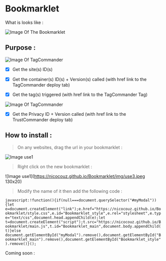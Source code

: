 # Bookmarklet

What is looks like : 

![Image Of The Bookmarklet](https://nicocouz.github.io/Bookmarklet/img/readme.jpeg)


## Purpose : 

![Image Of TagCommander](https://nicocouz.github.io/Bookmarklet/img/tms.png)

- [x] Get the site(s) ID(s)
- [x] Get the container(s) ID(s) + Version(s) called (with href link to the TagCommander deploy tab)
- [x] Get the tag(s) triggered (with href link to the TagCommander Tag)


![Image Of TagCommander](https://nicocouz.github.io/Bookmarklet/img/trustco.png)

- [x] Get the Privacy ID + Version called (with href link to the TrustCommander deploy tab)


## How to install : 

> On any websites, drag the url in your bookmarklet : 

![Image use1](https://nicocouz.github.io/Bookmarklet/img/use1.jpeg)

> Right click on the new bookmarklet : 

![Image use1](https://nicocouz.github.io/Bookmarklet/img/use3.jpeg 130x20)

> Modify the name of it then add the following code : 

`javascript:!function(){if(null===document.querySelector("#myModal")){let e=document.createElement("link");e.href="https://nicocouz.github.io/Bookmarklet/style.css",e.id="Bookmarklet_style",e.rel="stylesheet",e.type="text/css",document.head.appendChild(e);let t=document.createElement("script");t.src="https://nicocouz.github.io/Bookmarklet/main.js",t.id="Bookmarklet_main",document.body.appendChild(t)}else document.getElementById("myModal").remove(),document.getElementById("Bookmarklet_main").remove(),document.getElementById("Bookmarklet_style").remove()}();`


Coming soon : 
